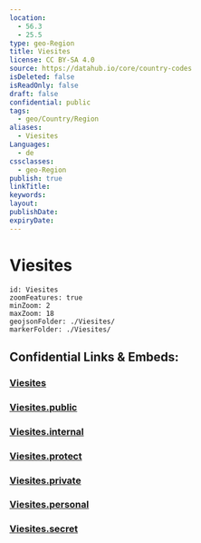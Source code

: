 ```yaml
---
location:
  - 56.3
  - 25.5
type: geo-Region
title: Viesites
license: CC BY-SA 4.0
source: https://datahub.io/core/country-codes
isDeleted: false
isReadOnly: false
draft: false
confidential: public
tags:
  - geo/Country/Region
aliases:
  - Viesites
Languages:
  - de
cssclasses:
  - geo-Region
publish: true
linkTitle:
keywords:
layout:
publishDate:
expiryDate:
---
```


# Viesites

```leaflet
id: Viesites
zoomFeatures: true 
minZoom: 2 
maxZoom: 18
geojsonFolder: ./Viesites/
markerFolder: ./Viesites/
```


## Confidential Links & Embeds: 

### [Viesites](/_Standards/Earth/Continent/Europe/Europe~North/Latvia/Counties/Viesites.md) 

### [Viesites.public](/_public/Earth/Continent/Europe/Europe~North/Latvia/Counties/Viesites.public.md) 

### [Viesites.internal](/_internal/Earth/Continent/Europe/Europe~North/Latvia/Counties/Viesites.internal.md) 

### [Viesites.protect](/_protect/Earth/Continent/Europe/Europe~North/Latvia/Counties/Viesites.protect.md) 

### [Viesites.private](/_private/Earth/Continent/Europe/Europe~North/Latvia/Counties/Viesites.private.md) 

### [Viesites.personal](/_personal/Earth/Continent/Europe/Europe~North/Latvia/Counties/Viesites.personal.md) 

### [Viesites.secret](/_secret/Earth/Continent/Europe/Europe~North/Latvia/Counties/Viesites.secret.md)

